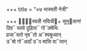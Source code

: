 +++
title = "०७ भास्वती नेत्री"

+++
भा᳐᳓स्वती नयित्री᳓+ सूनृ᳓तानां  
दिव᳓ स्तवे दुहिता᳓ गो᳓तमेभिः  
प्रजा᳓वतो नृव᳓तो अ᳓श्वबुध्यान्  
उ᳓षो गो᳓अग्राँ उ᳓प मासि वा᳓जान्